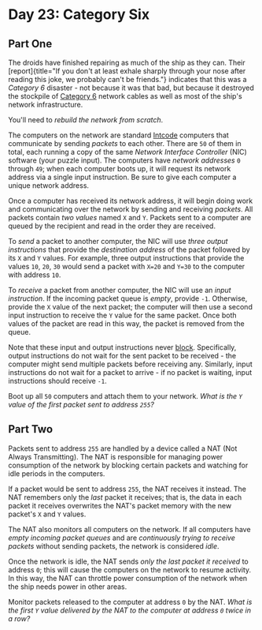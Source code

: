 # Day 23: Category Six 

## Part One

The droids have finished repairing as much of the ship as they can.
Their
[report]{title="If you don't at least exhale sharply through your nose after reading this joke, we probably can't be friends."}
indicates that this was a *Category 6* disaster - not because it was
that bad, but because it destroyed the stockpile of [Category
6](https://en.wikipedia.org/wiki/Category_6_cable) network cables as
well as most of the ship\'s network infrastructure.

You\'ll need to *rebuild the network from scratch*.

The computers on the network are standard
[Intcode](https://adventofcode.com/2019/day/9) computers that
communicate by sending *packets* to each other. There are `50` of them
in total, each running a copy of the same *Network Interface Controller*
(NIC) software (your puzzle input). The computers have *network
addresses* `0` through `49`; when each computer boots up, it will
request its network address via a single input instruction. Be sure to
give each computer a unique network address.

Once a computer has received its network address, it will begin doing
work and communicating over the network by sending and receiving
*packets*. All packets contain *two values* named `X` and `Y`. Packets
sent to a computer are queued by the recipient and read in the order
they are received.

To *send* a packet to another computer, the NIC will use *three output
instructions* that provide the *destination address* of the packet
followed by its `X` and `Y` values. For example, three output
instructions that provide the values `10`, `20`, `30` would send a
packet with `X=20` and `Y=30` to the computer with address `10`.

To *receive* a packet from another computer, the NIC will use an *input
instruction*. If the incoming packet queue is *empty*, provide `-1`.
Otherwise, provide the `X` value of the next packet; the computer will
then use a second input instruction to receive the `Y` value for the
same packet. Once both values of the packet are read in this way, the
packet is removed from the queue.

Note that these input and output instructions never
[block](https://en.wikipedia.org/wiki/Blocking_(computing)).
Specifically, output instructions do not wait for the sent packet to be
received - the computer might send multiple packets before receiving
any. Similarly, input instructions do not wait for a packet to arrive -
if no packet is waiting, input instructions should receive `-1`.

Boot up all `50` computers and attach them to your network. *What is the
`Y` value of the first packet sent to address `255`?*

## Part Two

Packets sent to address `255` are handled by a device called a NAT (Not
Always Transmitting). The NAT is responsible for managing power
consumption of the network by blocking certain packets and watching for
idle periods in the computers.

If a packet would be sent to address `255`, the NAT receives it instead.
The NAT remembers only the *last* packet it receives; that is, the data
in each packet it receives overwrites the NAT\'s packet memory with the
new packet\'s `X` and `Y` values.

The NAT also monitors all computers on the network. If all computers
have *empty incoming packet queues* and are *continuously trying to
receive packets* without sending packets, the network is considered
*idle*.

Once the network is idle, the NAT sends *only the last packet it
received* to address `0`; this will cause the computers on the network
to resume activity. In this way, the NAT can throttle power consumption
of the network when the ship needs power in other areas.

Monitor packets released to the computer at address `0` by the NAT.
*What is the first `Y` value delivered by the NAT to the computer at
address `0` twice in a row?*